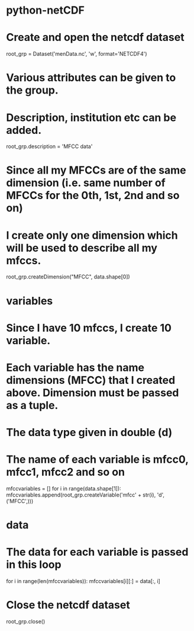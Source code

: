 # python-netCDF

# Create and open the netcdf dataset
root_grp = Dataset('menData.nc', 'w', format='NETCDF4')

# Various attributes can be given to the group.
# Description, institution etc can be added.
root_grp.description = 'MFCC data'

# Since all my MFCCs are of the same dimension (i.e. same number of MFCCs for the 0th, 1st, 2nd and so on)
# I create only one dimension which will be used to describe all my mfccs.
root_grp.createDimension("MFCC", data.shape[0])

# variables
# Since I have 10 mfccs, I create 10 variable. 
# Each variable has the name dimensions (MFCC) that I created above. Dimension must be passed as a tuple.
# The data type given in double (d)
# The name of each variable is mfcc0, mfcc1, mfcc2 and so on
mfccvariables = []
for i in range(data.shape[1]):
	mfccvariables.append(root_grp.createVariable('mfcc' + str(i), 'd', ('MFCC',)))

# data
# The data for each variable is passed in this loop
for i in range(len(mfccvariables)):
	mfccvariables[i][:] = data[:, i]

# Close the netcdf dataset
root_grp.close()